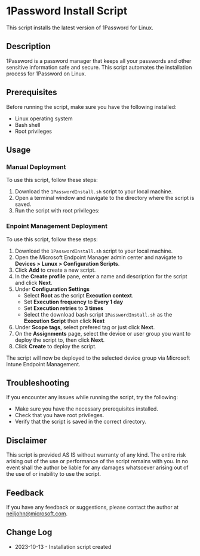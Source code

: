 # 1Password Install Script

This script installs the latest version of 1Password for Linux.

## Description

1Password is a password manager that keeps all your passwords and other sensitive information safe and secure. This script automates the installation process for 1Password on Linux.

## Prerequisites

Before running the script, make sure you have the following installed:

- Linux operating system
- Bash shell
- Root privileges

## Usage

### Manual Deployment
To use this script, follow these steps:

1. Download the `1PasswordInstall.sh` script to your local machine.
2. Open a terminal window and navigate to the directory where the script is saved.
3. Run the script with root privileges:

### Enpoint Management Deployment
To use this script, follow these steps:

1. Download the `1PasswordInstall.sh` script to your local machine.
2. Open the Microsoft Endpoint Manager admin center and navigate to **Devices > Lunux > Configuration Scripts**.
3. Click **Add** to create a new script.
4. In the **Create profile** pane, enter a name and description for the script and click **Next**.
5. Under **Configuration Settings**
	- Select **Root** as the script **Execution context**.
	- Set **Execution frequency** to **Every 1 day**
	- Set **Execution retries** to **3 times**
	- Select the download bash script `1PasswordInstall.sh` as the **Execution Script** then click **Next**
6. Under **Scope tags**, select prefered tag or just click **Next**.
7. On the **Assignments** page, select the device or user group you want to deploy the script to, then click **Next**.
8. Click **Create** to deploy the script.

The script will now be deployed to the selected device group via Microsoft Intune Endpoint Management.

## Troubleshooting

If you encounter any issues while running the script, try the following:

- Make sure you have the necessary prerequisites installed.
- Check that you have root privileges.
- Verify that the script is saved in the correct directory.


## Disclaimer

This script is provided AS IS without warranty of any kind. The entire risk arising out of the use or performance of the script remains with you. In no event shall the author be liable for any damages whatsoever arising out of the use of or inability to use the script.

## Feedback

If you have any feedback or suggestions, please contact the author at neiljohn@microsoft.com.

## Change Log

- 2023-10-13  -  Installation script created